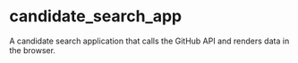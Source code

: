# candidate_search_app
A candidate search application that calls the GitHub API and renders data in the browser.
